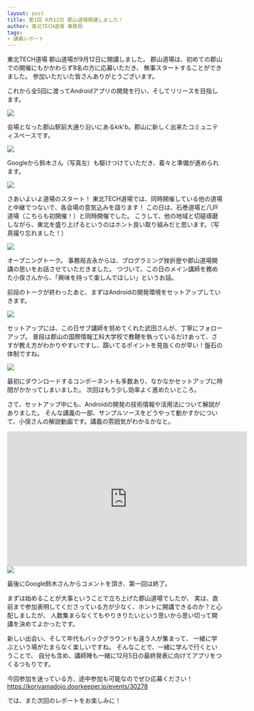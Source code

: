```yaml
---
layout: post
title: 第1回 9月12日 郡山道場開講しました！
author: 東北TECH道場 事務局
tags:
- 講義レポート
---
```


東北TECH道場 郡山道場が9月12日に開講しました。
郡山道場は、初めての郡山での開催にもかかわらず8名の方に応募いただき、
無事スタートすることができました。
参加いただいた皆さんありがとうございます。

これから全5回に渡ってAndroidアプリの開発を行い、そしてリリースを目指します。

<div class="blogh">
 <img src="{{site.url}}/images/uploads/2015/09/IMG_8777-e1442146227948.jpg">
</div>

会場となった郡山駅前大通り沿いにあるkik'b。郡山に新しく出来たコミュニティスペースです。

<div class="blogw">
 <img src="{{site.url}}/images/uploads/2015/09/IMG_8778-e1442146450311.jpg">
</div>

Googleから鈴木さん（写真左）も駆けつけていただき、着々と準備が進められます。

<div class="blogw">
 <img src="{{site.url}}/images/uploads/2015/09/IMG_8780-e1442146522702.jpg">
</div>

さあいよいよ道場のスタート！
東北TECH道場では、同時開催している他の道場と中継でつないで、各会場の意気込みを語ります！
この日は、石巻道場と八戸道場（こちらも初開催！）と同時開催でした。
こうして、他の地域と切磋琢磨しながら、東北を盛り上げるというのはホント良い取り組みだと思います。（写真撮り忘れました！）

<div class="blogh">
 <img src="{{site.url}}/images/uploads/2015/09/IMG_8784-e1442147508363.jpg">
</div>

オープニングトーク。
事務局吉永からは、プログラミング挫折歴や郡山道場開講の思いをお話させていただきました。
つづいて、この日のメイン講師を務めた小俣さんから、「興味を持って楽しんでほしい」というお話。

前段のトークが終わったあと、まずはAndroidの開発環境をセットアップしていきます。

<div class="blogw">
 <img src="{{site.url}}/images/uploads/2015/09/IMG_8788-e1442147753809.jpg">
</div>

セットアップには、この日サブ講師を努めてくれた武田さんが、丁寧にフォローアップ。
普段は郡山の国際情報工科大学校で教鞭を執っているだけあって、さすが教え方がわかりやすいですし、躓いてるポイントを見抜くのが早い！盤石の体制ですね。

<div class="blogw">
 <img src="{{site.url}}/images/uploads/2015/09/IMG_8787-e1442147684312.jpg">
</div>

最初にダウンロードするコンポーネントも多数あり、なかなかセットアップに時間がかかってしまいました。
次回はもう少し効率よく進めたいところ。

さて、セットアップ中にも、Androidの開発の技術情報や活用法について解説がありました。
そんな講義の一部、サンプルソースをどうやって動かすかについて、小俣さんの解説動画です。講義の雰囲気がわかるかなと。
<div class="movie">
 <iframe src="https://www.youtube.com/embed/EO6OP762CGM" width="560" height="315" frameborder="0" allowfullscreen="allowfullscreen"></iframe>
</div>

<div class="blogw">
 <img src="{{site.url}}/images/uploads/2015/09/IMG_8791-e1442147994444.jpg">
</div>

最後にGoogle鈴木さんからコメントを頂き、第一回は終了。

まずは始めることが大事ということで立ち上げた郡山道場でしたが、
実は、直前まで参加表明してくださっている方が少なく、ホントに開講できるのか？と心配しましたが、
人数集まらなくてもやりきりたいという思いから思い切って開講を決めてよかったです。

新しい出会い、そして年代もバックグラウンドも違う人が集まって、
一緒に学ぶという場がたまらなく楽しいですね。
そんなことで、一緒に学んで行くということで、
自分も含め、講師陣も一緒に12月5日の最終発表に向けてアプリをつくるつもりです。

今回参加を迷っている方、途中参加も可能なのでぜひ応募ください！
<a href="https://koriyamadojo.doorkeeper.jp/events/30278">https://koriyamadojo.doorkeeper.jp/events/30278</a>

では、また次回のレポートをお楽しみに！
